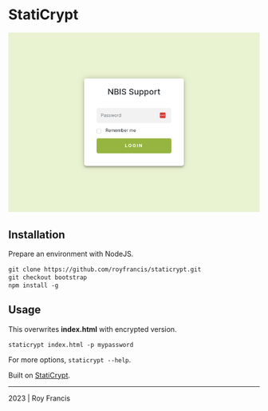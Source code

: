 # StatiCrypt

![preview](preview.png)

## Installation

Prepare an environment with NodeJS.

```
git clone https://github.com/royfrancis/staticrypt.git
git checkout bootstrap
npm install -g
```

## Usage

This overwrites **index.html** with encrypted version.

```
staticrypt index.html -p mypassword
```

For more options, `staticrypt --help`.

Built on [StatiCrypt](https://github.com/robinmoisson/staticrypt/).

---

2023 | Roy Francis